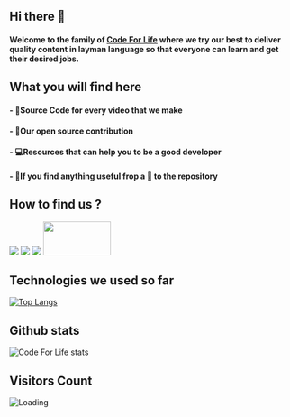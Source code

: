 ## Hi there 👋

#### Welcome to the family of <a href="rebrand.ly/codeforlife"><b>Code For Life</b></a> where we try our best to deliver quality content in layman language so that everyone can learn and get their desired jobs.

## What you will find here

#### - 💯Source Code for every video that we make

#### - 🚀Our open source contribution

#### - 💻Resources that can help you to be a good developer

#### - 🎉If you find anything useful frop a 🌟 to the repository

## How to find us ?

<a href="rebrand.ly/codeforlife"><img src="https://img.icons8.com/office/60/000000/youtube.png"/></a>
<a href="https://www.linkedin.com/company/code-for-life/"><img src="https://img.icons8.com/doodle/60/000000/linkedin--v2.png"/></a>
<a href="https://www.instagram.com/__codeforlife/"><img src="https://img.icons8.com/dusk/60/000000/instagram-new.png"/></a>
<a href="https://www.buymeacoffee.com/harshmishra"><img src="https://www.buymeacoffee.com/assets/img/guidelines/download-assets-2.svg" width="120px" height="60px"></a>

## Technologies we used so far

[![Top Langs](https://github-readme-stats.vercel.app/api/top-langs/?username=codeforlife200&layout=compact&theme=merko)](https://github.com/codeforlife200/github-readme-stats)

## Github stats

![Code For Life stats](https://github-readme-stats.vercel.app/api?username=codeforlife200&show_icons=true&theme=merko)

## Visitors Count

<img align="left" src = "https://profile-counter.glitch.me/codeforlife200/count.svg" alt ="Loading">
